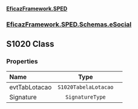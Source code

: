 #### [EficazFramework.SPED](EficazFrameworkSPED.md 'EficazFramework SPED')
### [EficazFramework.SPED.Schemas.eSocial](EficazFramework.SPED.Schemas.eSocial.md 'EficazFramework.SPED.Schemas.eSocial')

## S1020 Class
### Properties

| Name | Type | |
| :--- | :---: | :--- |
| evtTabLotacao | `S1020TabelaLotacao` |  |
| Signature | `SignatureType` |  |

